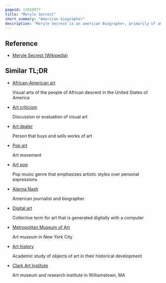 ```yaml
---
pageid: 12918977
title: "Meryle Secrest"
short_summary: "American biographer"
description: "Meryle Secrest is an american Biographer, primarily of american Artists and Art Collectors."
---
```


## Reference

- [Meryle Secrest (Wikipedia)](https://en.wikipedia.org/?curid=12918977)

## Similar TL;DR

- [African-American art](/tldr/en/african-american-art)

  Visual arts of the people of African descent in the United States of America

- [Art criticism](/tldr/en/art-criticism)

  Discussion or evaluation of visual art

- [Art dealer](/tldr/en/art-dealer)

  Person that buys and sells works of art

- [Pop art](/tldr/en/pop-art)

  Art movement

- [Art pop](/tldr/en/art-pop)

  Pop music genre that emphasizes artistic styles over personal expressions

- [Alanna Nash](/tldr/en/alanna-nash)

  American journalist and biographer

- [Digital art](/tldr/en/digital-art)

  Collective term for art that is generated digitally with a computer

- [Metropolitan Museum of Art](/tldr/en/metropolitan-museum-of-art)

  Art museum in New York City

- [Art history](/tldr/en/art-history)

  Academic study of objects of art in their historical development

- [Clark Art Institute](/tldr/en/clark-art-institute)

  Art museum and research institute in Williamstown, MA
